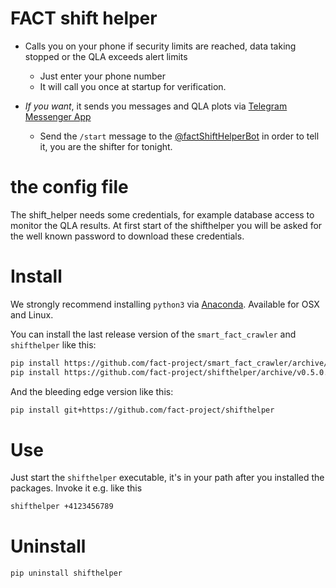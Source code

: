 # FACT shift helper

* Calls you on your phone if security limits are
reached, data taking stopped or the QLA exceeds alert limits

    * Just enter your phone number
    * It will call you once at startup for verification.

* *If you want*, it sends you messages and QLA plots via [Telegram Messenger App](https://telegram.org/)

    * Send the `/start` message to the [@factShiftHelperBot](https://telegram.me/factShiftHelperBot) in order to tell it, you are the shifter for tonight.


# the config file

The shift_helper needs some credentials, for example database access to
monitor the QLA results.
At first start of the shifthelper you will be asked for the well known password
to download these credentials.

# Install 

We strongly recommend installing `python3` via [Anaconda](https://www.continuum.io/downloads). 
Available for OSX and Linux.

You can install the last release version of the `smart_fact_crawler` and `shifthelper` like this:

```bash
pip install https://github.com/fact-project/smart_fact_crawler/archive/v0.0.2.tar.gz
pip install https://github.com/fact-project/shifthelper/archive/v0.5.0.tar.gz
```

And the bleeding edge version like this:

```bash
pip install git+https://github.com/fact-project/shifthelper
```



# Use


Just start the `shifthelper` executable, it's in your path after you installed the packages.
Invoke it e.g. like this

```bash
shifthelper +4123456789
```


# Uninstall

```
pip uninstall shifthelper
```
